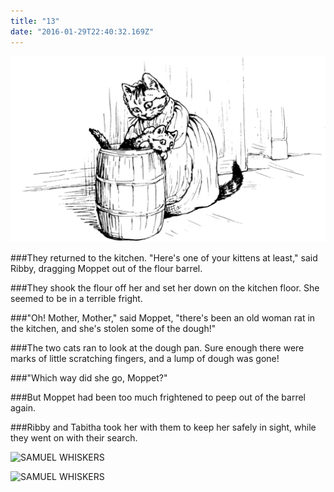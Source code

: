 ```yaml
---
title: "13"
date: "2016-01-29T22:40:32.169Z"
---
```



![SAMUEL WHISKERS](./pic27.gif)

###They returned to the kitchen. "Here's one of your kittens at least," said Ribby, dragging Moppet out of the flour barrel.

###They shook the flour off her and set her down on the kitchen floor. She seemed to be in a terrible fright.

###"Oh! Mother, Mother," said Moppet, "there's been an old woman rat in the kitchen, and she's stolen some of the dough!"

###The two cats ran to look at the dough pan. Sure enough there were marks of little scratching fingers, and a lump of dough was gone!

###"Which way did she go, Moppet?"

###But Moppet had been too much frightened to peep out of the barrel again.

###Ribby and Tabitha took her with them to keep her safely in sight, while they went on with their search.



![SAMUEL WHISKERS](./pic.jpg)

![SAMUEL WHISKERS](./pic.gif)

###
